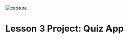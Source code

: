 ![capture](https://cloud.githubusercontent.com/assets/8655686/16536750/e4706da2-3faa-11e6-86aa-e451535508e7.PNG)

# Lesson 3 Project: Quiz App

